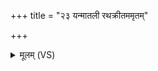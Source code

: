 +++
title = "२३ यन्मातली रथक्रीतममृतम्"

+++
<details><summary>मूलम् (VS)</summary>

यन्मात॑ली रथक्री॒तम॒मृतं॒ वेद॑ भेष॒जम्।  
तदिन्द्रो॑ अ॒प्सु प्रावे॑शय॒त्तदा॑पो दत्त भेष॒जम् ॥
</details>